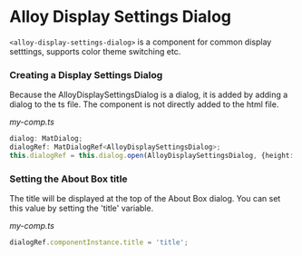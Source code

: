 # Alloy Display Settings Dialog

`<alloy-display-settings-dialog>` is a component for common display setttings, supports color theme switching etc.

### Creating a Display Settings Dialog

Because the AlloyDisplaySettingsDialog is a dialog, it is added by adding a dialog to the ts file. The component is not directly added to the html file.

*my-comp.ts*
```ts
dialog: MatDialog;
dialogRef: MatDialogRef<AlloyDisplaySettingsDialog>;
this.dialogRef = this.dialog.open(AlloyDisplaySettingsDialog, {height: '300px', width: '550px', disableClose: true});
```


### Setting the About Box title

The title will be displayed at the top of the About Box dialog. You can set this value by setting the 'title' variable.

*my-comp.ts*
```ts
dialogRef.componentInstance.title = 'title';
```


